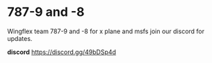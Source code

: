 # 787-9 and -8
Wingflex team 787-9 and -8 for x plane and msfs join our discord for updates.

 **discord**
 https://discord.gg/49bDSp4d 
